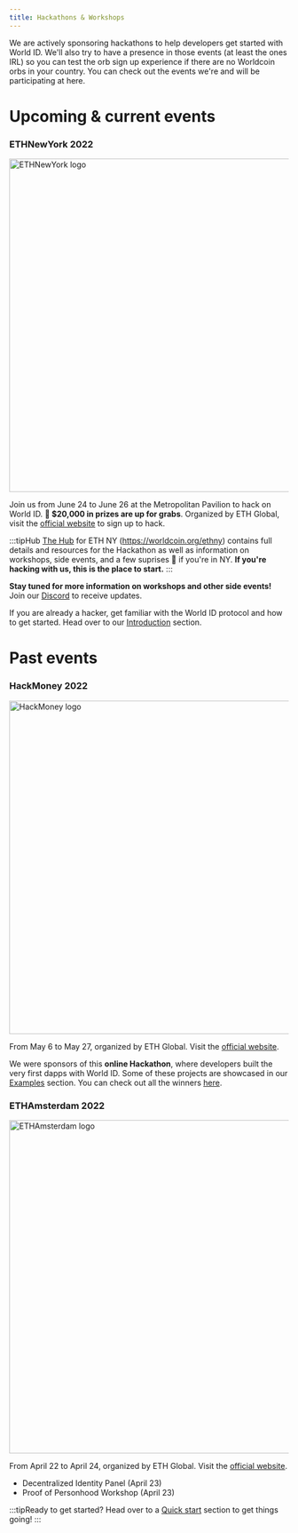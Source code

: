 ```yaml
---
title: Hackathons & Workshops
---
```


We are actively sponsoring hackathons to help developers get started with World ID. We'll also try to have a presence in those events (at least the ones IRL) so you can test the orb sign up experience if there are no Worldcoin orbs in your country. You can check out the events we're and will be participating at here.

# Upcoming & current events

### ETHNewYork 2022

<img src="/img/eth-new-york-logo.png" alt="ETHNewYork logo" width="600px" />

Join us from June 24 to June 26 at the Metropolitan Pavilion to hack on World ID. **🤑 $20,000 in prizes are up for grabs**. Organized by ETH Global, visit the [official website](https://nyc.ethglobal.co/) to sign up to hack.

:::tipHub
[The Hub](https://worldcoin.org/ethny) for ETH NY (https://worldcoin.org/ethny) contains full details and resources for the Hackathon as well as information on workshops, side events, and a few suprises 🎁 if you're in NY. **If you're hacking with us, this is the place to start.**
:::

**Stay tuned for more information on workshops and other side events!** Join our [Discord](https://discord.gg/worldcoin) to receive updates.

If you are already a hacker, get familiar with the World ID protocol and how to get started. Head over to our [Introduction](/docs) section.

# Past events

### HackMoney 2022

<img src="/img/hack-money-logo.png" alt="HackMoney logo" width="600px" />

From May 6 to May 27, organized by ETH Global. Visit the [official website](https://hackathon.money/).

We were sponsors of this **online Hackathon**, where developers built the very first dapps with World ID. Some of these projects are showcased in our [Examples](/examples) section. You can check out all the winners [here](https://showcase.ethglobal.com/hackmoney2022).

### ETHAmsterdam 2022

<img src="/img/eth-amsterdam-logo.svg" alt="ETHAmsterdam logo" width="600px" />

From April 22 to April 24, organized by ETH Global. Visit the [official website](https://amsterdam.ethglobal.com/).

- Decentralized Identity Panel (April 23)
- Proof of Personhood Workshop (April 23)

<div style={{ marginTop: 64 }}></div>

:::tipReady to get started?
Head over to a [Quick start](/docs/quick-start) section to get things going!
:::
